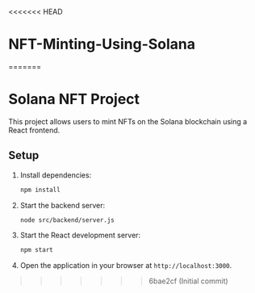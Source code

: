 <<<<<<< HEAD
# NFT-Minting-Using-Solana
=======
# Solana NFT Project

This project allows users to mint NFTs on the Solana blockchain using a React frontend.

## Setup

1. Install dependencies:
   ```bash
   npm install
   ```

2. Start the backend server:
   ```bash
   node src/backend/server.js
   ```

3. Start the React development server:
   ```bash
   npm start
   ```

4. Open the application in your browser at `http://localhost:3000`.
>>>>>>> 6bae2cf (Initial commit)
